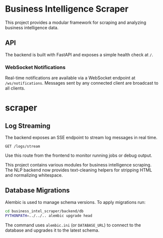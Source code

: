 # Business Intelligence Scraper

This project provides a modular framework for scraping and analyzing business intelligence data.

## API

The backend is built with FastAPI and exposes a simple health check at `/`.

### WebSocket Notifications

Real-time notifications are available via a WebSocket endpoint at `/ws/notifications`. Messages sent by any connected client are broadcast to all clients.

# scraper

## Log Streaming

The backend exposes an SSE endpoint to stream log messages in real time.

```
GET /logs/stream
```

Use this route from the frontend to monitor running jobs or debug output.

This project contains various modules for business intelligence scraping.
The NLP backend now provides text-cleaning helpers for stripping HTML and
normalizing whitespace.

## Database Migrations

Alembic is used to manage schema versions. To apply migrations run:

```bash
cd business_intel_scraper/backend/db
PYTHONPATH=../../.. alembic upgrade head
```

The command uses `alembic.ini` (or `DATABASE_URL`) to connect to the
database and upgrades it to the latest schema.
